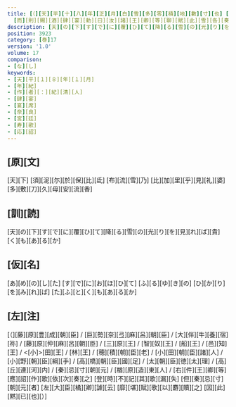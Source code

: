 ```yaml
---
title: [（][天][平][十][八][年][正][月][白][雪][多][零][積][地][數][寸][也] [於][時][左][大][臣][橘][卿][率][大][納][言][藤][原][豊][成][朝][臣][及][諸][王][諸][臣][等][参][入][太][上][天][皇][御][在][所] [[中][宮][西][院]][供][奉][掃][雪] [於][是][降][詔][大][臣][参][議][并][諸][王][者][令][侍][于][大][殿][上][諸][卿][大][夫][者][令][侍][于][南][細][殿]
  [而][則][賜][酒][肆][宴][勅][曰][汝][諸][王][卿][等][聊][賦][此][雪][各][奏][其][歌][）] / [紀][朝][臣][清][人][應][詔][歌][一][首]
description: [天][の][下][す][で][に][覆][ひ][て][降][る][雪][の][光][り][を][見][れ][ば][貴][く][も][あ][る][か]
position: 3923
category: [巻]17
version: '1.0'
volume: 17
comparison:
- [な][し]
keywords:
- [天][平][１][８][年][１][月]
- [年][紀]
- [作][者][：][紀][清][人]
- [肆][宴]
- [宴][席]
- [奈][良]
- [宮][廷]
- [寿][歌]
- [応][詔]
---
```


## [原][文]

[天][下] [須][泥][尓][於][保][比][氐] [布][流][雪][乃] [比][加][里][乎][見][礼][婆] [多][敷][刀][久][母][安][流][香]

## [訓][読]

[天][の][下][す][で][に][覆][ひ][て][降][る][雪][の][光][り][を][見][れ][ば][貴][く][も][あ][る][か]

## [仮][名]

[あ][め][の][し][た] [す][で][に][お][ほ][ひ][て] [ふ][る][ゆ][き][の] [ひ][か][り][を][み][れ][ば] [た][ふ][と][く][も][あ][る][か]

## [左][注]

[（][藤][原][豊][成][朝][臣] / [巨][勢][奈][弖][麻][呂][朝][臣] / [大][伴][牛][養][宿][祢] / [藤][原][仲][麻][呂][朝][臣] / [三][原][王] / [智][奴][王] / [船][王] / [邑][知][王] / <[小]>[田][王] / [林][王] / [穂][積][朝][臣][老] / [小][田][朝][臣][諸][人] / [小][野][朝][臣][綱][手] / [高][橋][朝][臣][國][足] / [太][朝][臣][徳][太][理] / [高][丘][連][河][内] / [秦][忌][寸][朝][元] / [楢][原][造][東][人] / [右][件][王][卿][等] [應][詔][作][歌][依][次][奏][之] [登][時][不][記][其][歌][漏][失] [但][秦][忌][寸][朝][元][者] [左][大][臣][橘][卿][謔][云] [靡][堪][賦][歌][以][麝][贖][之] [因][此][黙][已][也][）]
